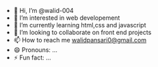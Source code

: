 - 👋 Hi, I’m @walid-004
- 👀 I’m interested in web developement
- 🌱 I’m currently learning html,css and javascript
- 💞️ I’m looking to collaborate on front end projects
- 📫 How to reach me walidpansari0@gmail.com
- 😄 Pronouns: ...
- ⚡ Fun fact: ...

<!---
walid-004/walid-004 is a ✨ special ✨ repository because its `README.md` (this file) appears on your GitHub profile.
You can click the Preview link to take a look at your changes.
--->

